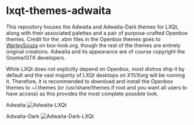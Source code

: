 # lxqt-themes-adwaita

This repository houses the Adwaita and Adwaita-Dark themes for LXQt, along with their associated palettes and a pair of purpose-crafted Openbox themes. Credit for the .xbm files in the Openbox themes goes to <a href=https://www.box-look.org/p/1226549/>WarleySouza</a> on box-look.org, though the rest of the themes are entirely original creations. Adwaita and its appearance are of course copyright the Gnome/GTK developers.

While LXQt does not explicitly depend on Openbox, most distros ship it by default and the vast majority of LXQt desktops on X11/Xorg will be running it. Therefore, it is recommended to download and install the Openbox themes to ~/.themes (or /usr/share/themes if root and you want all users to have access) as this provides the most complete possible look.

Adwaita
![Adwaita-LXQt](https://user-images.githubusercontent.com/67122280/226072366-49fd38d1-76fc-4198-8537-762370a18cf8.png)

Adwaita-Dark
![Adwaita-Dark-LXQt](https://user-images.githubusercontent.com/67122280/226072385-ca86ce4b-701a-4ec1-83ad-5cd563b946a2.png)
